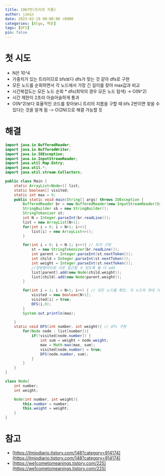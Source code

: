 ```yaml
---
title: 1967번(트리의 지름)
author: jimin
date: 2023-02-19 00:00:00 +0900
categories: [Algo, 백준]
tags: [DFS]
pin: false
---
```


# 첫 시도

 - N은 10^4
 - 가중치가 있는 트리이므로 bfs보다 dfs가 맞는 것 같아 dfs로 구현
 - 모든 노드를 순회하면서 각 노드에서 가장 긴 길이를 찾아 max값과 비교
 - 시간복잡도는 모든 노드 순회 * dfs(최악의 경우 모든 노드 탐색) -> O(N^2)
 - 시간 제한이 2초라 아슬아슬하게 통과
 - O(N^2)보다 효율적인 코드를 찾아보니 트리의 지름을 구할 때 bfs 2번이면 찾을 수 있다는 것을 알게 됨 -> O(2N)으로 해결 가능할 듯


# 해결


```java
import java.io.BufferedReader;
import java.io.BufferedWriter;
import java.io.IOException;
import java.io.InputStreamReader;
import java.util.Map.Entry;
import java.util.*;
import java.util.stream.Collectors;

public class Main {
    static ArrayList<Node>[] list;
    static boolean[] visited;
    static int max = 0;
    public static void main(String[] args) throws IOException {
        BufferedReader br = new BufferedReader(new InputStreamReader(System.in));
        StringBuilder sb = new StringBuilder();
        StringTokenizer st;
        int N = Integer.parseInt(br.readLine());
        list = new ArrayList[N+1];
        for(int i = 0; i < N+1; i++){
            list[i] = new ArrayList<>();
        }

        for(int i = 0; i < N-1; i++){ // 트리 구현
            st = new StringTokenizer(br.readLine());
            int parent = Integer.parseInt(st.nextToken());
            int child = Integer.parseInt(st.nextToken());
            int weight = Integer.parseInt(st.nextToken());
            //양방향이므로 서로 접근할 수 있도록 둘 다 add
            list[parent].add(new Node(child,weight));
            list[child].add(new Node(parent,weight));
        }

        for(int i = 1; i < N+1; i++) { // 모든 노드를 확인, 각 노드의 최대 거리를 구한다.
            visited = new boolean[N+1];
            visited[i] = true;
            DFS(i,0);
        }
        System.out.println(max);

    }
    static void DFS(int number, int weight){ // dfs 구현
        for(Node node : list[number]){
            if(!visited[node.number]) {
                int sum = weight + node.weight;
                max = Math.max(max, sum);
                visited[node.number] = true;
                DFS(node.number, sum);
            }
        }
    }
}

class Node{
    int number;
    int weight;

    Node(int number, int weight){
        this.number = number;
        this.weight = weight;
    }
}
```

# 참고

 - [https://ilmiodiario.tistory.com/148?category=914174](https://ilmiodiario.tistory.com/148?category=914174)
 - [https://we1cometomeanings.tistory.com/225](https://we1cometomeanings.tistory.com/225)